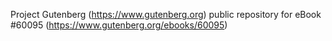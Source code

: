 Project Gutenberg (https://www.gutenberg.org) public repository for eBook #60095 (https://www.gutenberg.org/ebooks/60095)
